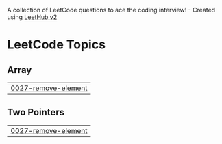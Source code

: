 A collection of LeetCode questions to ace the coding interview! - Created using [LeetHub v2](https://github.com/arunbhardwaj/LeetHub-2.0)
<!---LeetCode Topics Start-->
# LeetCode Topics
## Array
|  |
| ------- |
| [0027-remove-element](https://github.com/VidushiSharma31/LeetCode/tree/master/0027-remove-element) |
## Two Pointers
|  |
| ------- |
| [0027-remove-element](https://github.com/VidushiSharma31/LeetCode/tree/master/0027-remove-element) |
<!---LeetCode Topics End-->